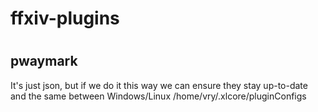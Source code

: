 # ffxiv-plugins
#

## pwaymark
It's just json, but if we do it this way we can ensure they stay up-to-date and the same between Windows/Linux
/home/vry/.xlcore/pluginConfigs
